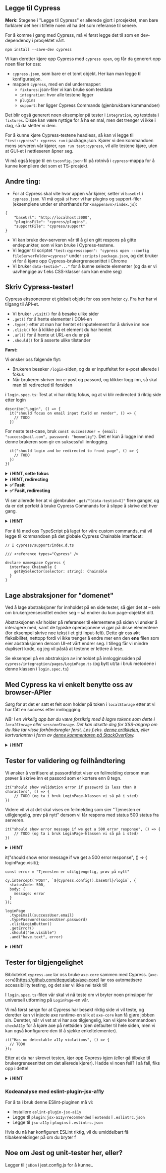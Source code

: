 ## Legge til Cypress
**Merk**: Stegene i "Legge til Cypress" er allerede gjort i prosjektet, men bare forklarer det her i tilfelle noen vil ha det som referanse til senere.

For å komme i gang med Cypress, må vi først legge det til som en dev-dependency i prosjektet vårt. 
```
npm install --save-dev cypress
```

Vi kan deretter kjøre opp Cypress med `cypress open`, og får da generert opp noen filer for oss:

- `cypress.json`, som bare er et tomt objekt. Her kan man legge til konfigurasjon.
- mappen `cypress`, med en del undermapper:
    - `fixtures`: json-filer vi kan bruke som testdata
    - `integration`: hvor alle testene ligger
    - `plugins`
    - `support`: her ligger Cypress Commands (gjenbrukbare kommandoer)

Det blir også generert noen eksempler på tester i `integration`, og testdata i `fixtures`. Disse kan være nyttige for å ha en mal, men det trenger vi ikke i dag, så da sletter vi dem.

For å kunne kjøre Cypress-testene headless, så kan vi legge til `"test:cypress": cypress run` i package.json. Kjører vi den kommandoen mens serveren vår kjører, `npm run test:cypress`, vil alle testene kjøre, uten at GUI-et i nettleseren åpner seg.

Vi må også legge til en `tsconfig.json`-fil på rotnivå i `cypress`-mappa for å kunne kompilere det som et TS-prosjekt.

## Andre ting:

- For at Cypress skal vite hvor appen vår kjører, setter vi `baseUrl` i `cypress.json`. Vi må også si hvor vi har plugins og support-filer (eksemplene under er shorthands for `<mappenavn>/index.js`):
```
{
    "baseUrl": "http://localhost:3000",
    "pluginsFile": "cypress/plugins",
    "supportFile": "cypress/support"
}
```

- Vi kan bruke dev-serveren vår til å gi en gitt respons på gitte endepunkter, som vi kan bruke i Cypress-testene.
- Vi legger til scriptet `"test:cypress:open": "cypress open --config fileServerFolder=cypress"` under `scripts` i `package.json`, og det bruker vi for å kjøre opp Cypress-brukergrensesnittet i Chrome
- Vi bruker `data-testid="..."` for å kunne selecte elementer (og da er vi uavhengige av f.eks CSS-klasser som kan endre seg)

## Skriv Cypress-tester!
Cypress eksponererer et globalt objekt for oss som heter `cy`. Fra her har vi tilgang til API-et.
- Vi bruker `.visit()` for å besøke ulike sider
- `.get()` for å hente elementer i DOM-en
- `.type()` etter at man har hentet et inputelement for å skrive inn noe
- `.click()` for å klikke på et element du har hentet
- `.url()` for å hente ut URL-en du er på 
- `.should()` for å asserte ulike tilstander

**Først:**

Vi ønsker oss følgende flyt:
- Brukeren besøker `/login`-siden, og da er inputfeltet for e-post allerede i fokus
- Når brukeren skriver inn e-post og passord, og klikker logg inn, så skal man bli redirected til forsiden
 
i `login.spec.ts`:
Test at vi har riktig fokus, og at vi blir redirected ti riktig side etter login

```
describe("Login", () => {
  it("should focus on email input field on render", () => {
    // TODO
  })
```

For neste test-case, bruk `const successUser = {email: "success@mail.com", password: "hemmelig"}`. Det er kun å logge inn med denne brukeren som gir en suksessfull innlogging.
```
  it("should login and be redirected to front page", () => {
    // TODO
  })
})
```

<details>
<summary><b>ℹ️ HINT, sette fokus</b></summary>
  Hent ut riktig element, og bruk `.should('be.focused')`. 
  `useForm` i LoginForm kan ta inn et objekt, der der kan man sette `mode` til mode: `"onBlur"` for å få ønsket oppførsel.
</details>

<details>
<summary><b>ℹ️ HINT, redirecting</b></summary>
Alt chaines:
 - Hent ut element for epost, skriv inn `successUser.email`
 - Hent element for passord, skriv inn `successUser.password`
 - Klikk på knappen for å logge inn
 - Hent ut URL med `.url()`
 - Assert at man har havnet på rikig url med should("eq", `${Cypress.config().baseUrl}/`)
</details>

<details>
<summary><b>✅️ Fasit</b></summary>
  <code>
  cy.visit("/login")
         .get("[data-testid=email]").should('be.focused')
  </code>
</details>

<details>
<summary><b>✅ Fasit, redirecting</b></summary>
const successUser = {email: "success@mail.com", password: "hemmelig"}
      cy.visit("/login")
        .get("[data-testid=email]")
        .type(successUser.email)
        .get("[data-testid=password]")
        .type(successUser.password)
        .get("[data-testid=submit]")
        .click()
        .url()
        .should("eq", `${Cypress.config().baseUrl}/`)
  
</details>

Vi ser allerede her at vi gjenbruker `.get/"[data-testid=X]"` flere ganger, og da er det perfekt å bruke Cypress Commands for å slippe å skrive det hver gang.


<details>
<summary><b>ℹ️ HINT</b></summary>
  Cypress.Commands.add('getBySelector', (selector, ...args) => {
    return cy.get(`[data-testid=${selector}]`, ...args)
  })
</details>


For å få med oss TypeScript på laget for våre custom commands, må vil legge til kommandoen på det globale Cypress Chainable interfacet:
```
// I cypress/support/index.d.ts

/// <reference types="Cypress" />

declare namespace Cypress {
  interface Chainable {
    getBySelector(selector: string): Chainable
  }
}
``` 

## Lage abstraksjoner for "domenet"
Ved å lage abstraksjoner for innholdet på en side tester, så gjør det at – selv om brukergrensesnittet endrer seg – så endrer du kun page-objektet ditt.

Abstraksjonen vår holder på referanser til elementene på siden vi ønsker å interagere med, samt de typiske operasjonene vi gjør på disse elementene (for eksempel skrive noe tekst i et gitt input-felt).
Dette gir oss økt fleksibilitet, nettopp fordi vi ikke trenger å endre mer enn den **ene** filen som eier abstraksjonen dersom UI-et vårt endrer seg.
I tillegg får vi mindre duplisert kode, og jeg vil påstå at testene er lettere å lese.

Se eksempel på en abstraksjon av innholdet på innlogginssiden på `cypress/integragtion/pages/LoginPage.ts` (og bytt ut/ta i bruk metodene i denne klassen i `login.spec.ts`) 

## Med Cypress ka vi enkelt benytte oss av browser-APIer
Sørg for at det er satt et felt som holder på token i `localStorage` etter at vi har fått en success etter innloggging.

_NB: I en virkelig app bør du være forsiktig med å lagre tokens som dette i `localStorage` eller `sessionStorage`. Det kan utsette deg for XSS-angrep om du ikke tar visse forhåndsregler først. Les f.eks. [denne artikkelen](https://stackoverflow.com/questions/44133536/is-it-safe-to-store-a-jwt-in-localstorage-with-reactjs), eller kortvarianten i form av [denne kommentaren på StackOverflow](https://stackoverflow.com/a/44209185)._


<details>
<summary><b>ℹ️ HINT</b></summary>
cy.url()
      .should('eq', `${Cypress.config().baseUrl}/`)
      .window()
      .its("localStorage.token")
      .should("eq", "token1234")
</details>


## Tester for validering og feilhåndtering
Vi ønsker å verifisere at passordfeltet viser en feilmelding dersom man prøver å skrive inn et passord som er kortere enn 8 tegn.
 
```
it("should show validation error if password is less than 8 characters", () => {
    // TODO (og ta i bruk LoginPage-klassen vi så på i sted)
})
```

Videre vil vi at det skal vises en feilmelding som sier "Tjenesten er utilgjengelig, prøv på nytt" dersom vi får respons med status 500 status fra serveren.

```
it("should show error message if we get a 500 error response", () => {
    // TODO (og ta i bruk LoginPage-klassen vi så på i sted)
})
```

<details>
<summary><b>ℹ️ HINT</b></summary>
Bruk `cy.intercept` for å stub-e et nettverkskall.
[Cypress Intercept](https://docs.cypress.io/api/commands/intercept) 

Husk at du kan hente `baseUrl`-en fra config-en vår via `Cypress.config()`.
</details>

it("should show error message if we get a 500 error response", () => {
    loginPage.visit();

    const error = "Tjenesten er utilgjengelig, prøv på nytt"

    cy.intercept('POST', `${Cypress.config().baseUrl}/login`, {
      statusCode: 500,
      body: {
        message: error
      }
    });

    loginPage
      .typeEmail(successUser.email)
      .typePassword(successUser.password)
      .clickLoginButton()
      .getError()
      .should("be.visible")
      .and("have.text", error)

<details>
<summary><b>ℹ️ HINT</b></summary>
loginPage.visit()
      .typeEmail(successUser.email)
      .getPasswordInput()
      .type("123")
      .blur()

    loginPage.getError()
      .should("be.visible")
      .and("have.text", "Passordet må være minst 8 tegn")
</details>


## Tester for tilgjengelighet
 Biblioteket `cypress-axe` lar oss bruke `axe-core` sammen med Cypress. (`axe-core`)[https://github.com/dequelabs/axe-core] lar oss automatisere accessibility testing, og det sier vi ikke nei takk til!
 
 I `login.spec.ts`-filen vår skal vi nå teste om vi bryter noen prinsipper for universell utforming på `LoginPage`-en vår.
 
 Vi må først sørge for at Cypress har besøkt riktig side vi vil teste, og deretter kan vi injecte axe runtime-en slik at `axe-core` kan få gjøre jobben sin.
 Deretter, når vi vet at vi har axe tilgjengelig, kan vi kjøre kommandoen `checkA11y` for å kjøre axe på nettsiden (den defaulter til hele siden, men vi kan også konfigurere den til å sjekke enkeltelementer).
 
 ```
 it("Has no detectable a11y violations", () => {
   // TODO
});
```

Etter at du har skrevet testen, kjør opp Cypress igjen (eller gå tilbake til brukergrensesnittet om det allerede kjører).
Hadde vi noen feil? I så fall, fiks opp i dette!

<details>
<summary><b>ℹ️ HINT</b></summary>
Sjekk nettleserkonsollen.
</details>

### Kodeanalyse med eslint-plugin-jsx-a11y
For å ta i bruk denne ESlint-pluginen må vi:
- Installere `eslint-plugin-jsx-a11y`
- Legge til `plugin:jsx-a11y/recommended` i `extends` i `.eslintrc.json`
- Legge til `jsx-a11y` i `plugins` i `.eslintrc.json`

Hvis du nå har konfigurert ESLint riktig, vil du umiddelbart få tilbakemeldinger på om du bryter f 

## Noe om Jest og unit-tester her, eller?
Legger til `jsDom` i jest.config.js for å kunne..
